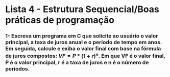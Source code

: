 # Lista 4 - Estrutura Sequencial/Boas práticas de programação

### 1- Escreva um programa em C que solicite ao usuário o valor principal, a taxa de juros anual e o período de tempo em anos. Em seguida, calcule e exiba o valor final com base na fórmula de juros compostos: $VF = P$ * $(1 + r)^n$. Em que VF é o valor final, P é o valor principal, r é a taxa de juros e n é o número de períodos.

